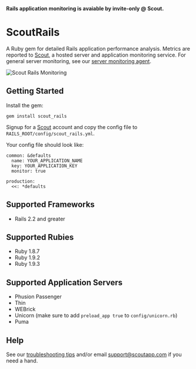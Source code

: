 __Rails application monitoring is avaiable by invite-only @ Scout.__

# ScoutRails

A Ruby gem for detailed Rails application performance analysis. Metrics are reported to [Scout](https://scoutapp.com), a hosted server and application monitoring service. For general server monitoring, see our [server monitoring agent](https://github.com/scoutapp/scout-client).

![Scout Rails Monitoring](https://img.skitch.com/20120714-frkr9i1pyjgn58uqrwqh55yfb8.jpg)

## Getting Started

Install the gem:

    gem install scout_rails
    
Signup for a [Scout](https://scoutapp.com) account and copy the config file to `RAILS_ROOT/config/scout_rails.yml`.

Your config file should look like:

    common: &defaults
      name: YOUR_APPLICATION_NAME
      key: YOUR_APPLICATION_KEY
      monitor: true

    production:
      <<: *defaults
      
## Supported Frameworks

* Rails 2.2 and greater

## Supported Rubies

* Ruby 1.8.7
* Ruby 1.9.2
* Ruby 1.9.3

## Supported Application Servers

* Phusion Passenger
* Thin
* WEBrick
* Unicorn (make sure to add `preload_app true` to `config/unicorn.rb`)
* Puma

## Help

See our [troubleshooting tips](https://scoutapp.com/info/support_app_monitoring) and/or email support@scoutapp.com if you need a hand.
